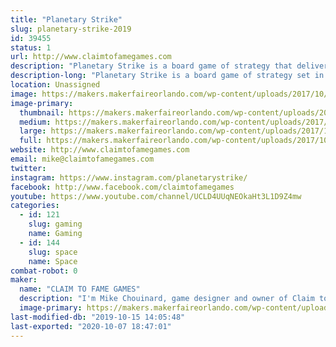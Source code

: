 ```yaml
---
title: "Planetary Strike"
slug: planetary-strike-2019
id: 39455
status: 1
url: http://www.claimtofamegames.com
description: "Planetary Strike is a board game of strategy that delivers your mind beyond chess and into the galaxy to challenge your opponents on two battlefronts. Outwit and capture the other's planet while defending yours. Not as simple as it sounds. "
description-long: "Planetary Strike is a board game of strategy set in space that takes your mind beyond chess. The goal is to protect your planetary system while attempting to conquer an opponent's planet and dethrone him in order to rule the universe. Set on a round checkered board, the game provides opportunities for 2 to 6 players, for ages 8 to adult. Created by local game designer Mike Chouinard, all items produced and assembled locally. Game price range is $10 to $25. A portion of proceeds are donated to Pug Rescue of Florida in support of dog rescue and adoption."
location: Unassigned
image: https://makers.makerfaireorlando.com/wp-content/uploads/2017/10/Planetary-Strike-board-game-1024x541.jpg
image-primary:
  thumbnail: https://makers.makerfaireorlando.com/wp-content/uploads/2017/10/Planetary-Strike-board-game-150x150.jpg
  medium: https://makers.makerfaireorlando.com/wp-content/uploads/2017/10/Planetary-Strike-board-game-300x159.jpg
  large: https://makers.makerfaireorlando.com/wp-content/uploads/2017/10/Planetary-Strike-board-game-1024x541.jpg
  full: https://makers.makerfaireorlando.com/wp-content/uploads/2017/10/Planetary-Strike-board-game.jpg
website: http://www.claimtofamegames.com
email: mike@claimtofamegames.com
twitter: 
instagram: https://www.instagram.com/planetarystrike/
facebook: http://www.facebook.com/claimtofamegames
youtube: https://www.youtube.com/channel/UCLD4UUqNEOkaHt3L1D9Z4mw
categories:
  - id: 121
    slug: gaming
    name: Gaming
  - id: 144
    slug: space
    name: Space
combat-robot: 0
maker:
  name: "CLAIM TO FAME GAMES"
  description: "I'm Mike Chouinard, game designer and owner of Claim to Fame Games. Planetary Strike is my first board game, and it took several years of play testing, and tweaking the design and rules until it was perfect. I self-published in August 2015 and Planetary Strike made its debut at Maker Faire Orlando that same year. All items are produced and assembled locally. We've sold over 4,000 games internationally and have received all 5-star reviews on Facebook, as well as a professional critique by Sahm Reviews. We've now taken it to the next level and have been busy developing the digital version of Planetary Strike, coming to an app store near you soon!"
  image-primary: https://makers.makerfaireorlando.com/wp-content/uploads/2015/08/Mike-Chouinard-and-Rocky.jpg
last-modified-db: "2019-10-15 14:05:48"
last-exported: "2020-10-07 18:47:01"
---
```

